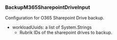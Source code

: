 ### BackupM365SharepointDriveInput
Configuration for O365 Sharepoint Drive backup.

- workloadUuids: a list of System.Strings
  - Rubrik IDs of the sharepoint drives to backup.
